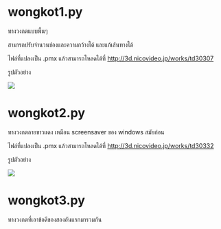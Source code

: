 # wongkot1.py
ทางวงกตแบบพื้นๆ

สามารถปรับจำนวนช่องและความกว้างได้ และแก้เส้นทางได้

ไฟล์ที่แปลงเป็น .pmx แล้วสามารถโหลดได้ที่
http://3d.nicovideo.jp/works/td30307

รูปตัวอย่าง


![](http://img10.deviantart.net/a7b7/i/2017/201/6/1/_mmd_dl__jimi_na_meikyuu__haifu_by_phyblas-dbh0lho.jpg)

# wongkot2.py
ทางวงกตลายขาวแดง เหมือน screensaver ของ windows สมัยก่อน

ไฟล์ที่แปลงเป็น .pmx แล้วสามารถโหลดได้ที่
http://3d.nicovideo.jp/works/td30332

รูปตัวอย่าง

![](http://phyblas.deviantart.com/art/MMD-DL-windows-screensaver-fuu-meikyuu-haifu-694206259)

# wongkot3.py
ทางวงกตที่เอาข้อดีของสองอันแรกมารวมกัน
